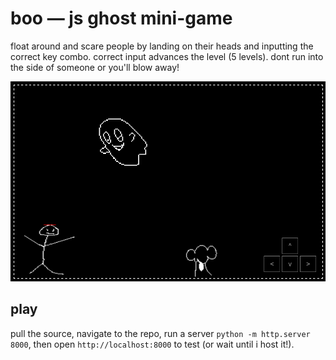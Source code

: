# boo — js ghost mini-game

float around and scare people by landing on their heads and inputting the correct key combo. 
correct input advances the level (5 levels).
dont run into the side of someone or you'll blow away! 

![screenshot](images/boo-screenshot.png) 

## play
pull the source, navigate to the repo, run a server `python -m http.server 8000`, then open `http://localhost:8000` to test (or wait until i host it!). 